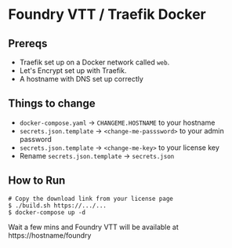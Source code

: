 # Foundry VTT / Traefik Docker
## Prereqs
 * Traefik set up on a Docker network called `web`.
 * Let's Encrypt set up with Traefik.
 * A hostname with DNS set up correctly

## Things to change
 * `docker-compose.yaml` -> `CHANGEME.HOSTNAME` to your hostname
 * `secrets.json.template` -> `<change-me-passsword>` to your admin password
 * `secrets.json.template` -> `<change-me-key>` to your license key
 * Rename `secrets.json.template` -> `secrets.json`
 
## How to Run

```
# Copy the download link from your license page
$ ./build.sh https://.../...
$ docker-compose up -d
```

Wait a few mins and Foundry VTT will be available at https://hostname/foundry
